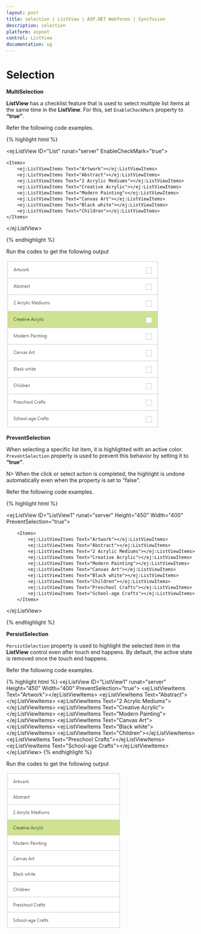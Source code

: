 ```yaml
---
layout: post
title: selection | ListView | ASP.NET Webforms | Syncfusion
description: selection
platform: aspnet
control: ListView
documentation: ug
---
```


# Selection

**MultiSelection**

**ListView** has a checklist feature that is used to select multiple list items at the same time in the **ListView**. For this, set `EnableCheckMark` property to **“true”**.

Refer the following code examples.


{% highlight html %}

<ej:ListView ID="List" runat="server" EnableCheckMark="true">

    <Items>
        <ej:ListViewItems Text="Artwork"></ej:ListViewItems>
        <ej:ListViewItems Text="Abstract"></ej:ListViewItems>
        <ej:ListViewItems Text="2 Acrylic Mediums"></ej:ListViewItems>
        <ej:ListViewItems Text="Creative Acrylic"></ej:ListViewItems>
        <ej:ListViewItems Text="Modern Painting"></ej:ListViewItems>
        <ej:ListViewItems Text="Canvas Art"></ej:ListViewItems>
        <ej:ListViewItems Text="Black white"></ej:ListViewItems>
        <ej:ListViewItems Text="Children"></ej:ListViewItems>
    </Items>

</ej:ListView>

{% endhighlight %}

Run the codes to get the following output

![](Selection_images/Selection_img1.png) 

**PreventSelection**

When selecting a specific list item, it is highlighted with an active color. `PreventSelection` property is used to prevent this behavior by setting it to **“true”**. 

N> When the click or select action is completed, the highlight is undone automatically even when the  property is set to “false”.

Refer the following code examples.



{% highlight html %}

<ej:ListView ID="ListView1" runat="server" Height="450" Width="400" PreventSelection="true">

        <Items>
            <ej:ListViewItems Text="Artwork"></ej:ListViewItems>
            <ej:ListViewItems Text="Abstract"></ej:ListViewItems>
            <ej:ListViewItems Text="2 Acrylic Mediums"></ej:ListViewItems>
            <ej:ListViewItems Text="Creative Acrylic"></ej:ListViewItems>
            <ej:ListViewItems Text="Modern Painting"></ej:ListViewItems>
            <ej:ListViewItems Text="Canvas Art"></ej:ListViewItems>
            <ej:ListViewItems Text="Black white"></ej:ListViewItems>
            <ej:ListViewItems Text="Children"></ej:ListViewItems>
            <ej:ListViewItems Text="Preschool Crafts"></ej:ListViewItems>
            <ej:ListViewItems Text="School-age Crafts"></ej:ListViewItems>
        </Items>
</ej:ListView>

{% endhighlight %}

**PersistSelection**

`PersistSelection` property is used to highlight the selected item in the **ListView** control even after touch end happens. By default, the active state is removed once the touch end happens.

Refer the following code examples.



{% highlight html %}
    <ej:ListView ID="ListView1" runat="server" Height="450" Width="400" PreventSelection="true">
        <Items>
            <ej:ListViewItems Text="Artwork"></ej:ListViewItems>
            <ej:ListViewItems Text="Abstract"></ej:ListViewItems>
            <ej:ListViewItems Text="2 Acrylic Mediums"></ej:ListViewItems>
            <ej:ListViewItems Text="Creative Acrylic"></ej:ListViewItems>
            <ej:ListViewItems Text="Modern Painting"></ej:ListViewItems>
            <ej:ListViewItems Text="Canvas Art"></ej:ListViewItems>
            <ej:ListViewItems Text="Black white"></ej:ListViewItems>
            <ej:ListViewItems Text="Children"></ej:ListViewItems>
            <ej:ListViewItems Text="Preschool Crafts"></ej:ListViewItems>
            <ej:ListViewItems Text="School-age Crafts"></ej:ListViewItems>
        </Items>
 </ej:ListView>
{% endhighlight %}


Run the codes to get the following output

![](Selection_images/Selection_img2.png) 
